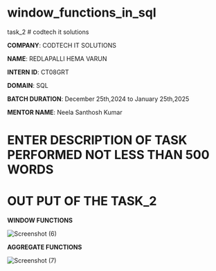 # window_functions_in_sql
task_2 # codtech it solutions

**COMPANY**: CODTECH IT SOLUTIONS

**NAME**: REDLAPALLI HEMA VARUN

**INTERN ID**: CT08GRT

**DOMAIN**: SQL

**BATCH DURATION**: December 25th,2024 to January 25th,2025

**MENTOR NAME**: Neela Santhosh Kumar

# ENTER DESCRIPTION OF TASK PERFORMED NOT LESS THAN 500 WORDS 

# OUT PUT OF THE TASK_2

**WINDOW FUNCTIONS**

![Screenshot (6)](https://github.com/user-attachments/assets/a1f9fb26-f96b-4054-9a5c-02f8c919a44a)

**AGGREGATE FUNCTIONS**

![Screenshot (7)](https://github.com/user-attachments/assets/7fcca721-5e68-49d4-a4a2-38c36c9bd500)

